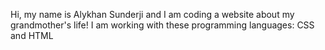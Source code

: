 Hi, my name is Alykhan Sunderji and I am coding a website about my grandmother's life!
I am working with these programming languages: CSS and HTML

